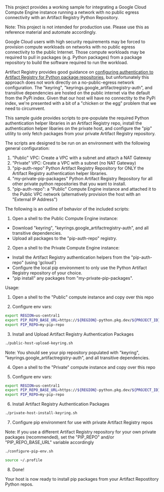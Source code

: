 This project provides a working sample for integrating a Google Cloud Compute Engine instance running a network with no public egress connectivity with an Artifact Registry Python Repository.

Note: This project is not intended for production use. Please use this as reference material and automate accordingly.

Google Cloud users with high security requirements may be forced to provision compute workloads on networks with no public egress connectivity to the public Internet. Those compute workloads may be required to pull in packages (e.g. Python packages) from a package repository to build the software required to run the workload.

Artifact Registry provides good guidance on [configuring authentication to Artifact Registry for Python package repositories](https://cloud.google.com/artifact-registry/docs/python/authentication), but unfortunately this approach does not work directly on a no-public-egress network configuration. The "keyring", "keyrings.google_artifactregistry-auth", and transitive dependencies are hosted on the public internet via the default from the PyPi index. Given that our host will have no connectity to the PyPi index, we're presented with a bit of a "chicken or the egg" problem that we need to circumvent.

This sample guide provides scripts to pre-populate the required Python authentication helper libraries in an Artifact Registry repo, install the authentication helper libaries on the private host, and configure the "pip" utility to only fetch packages from your private Artifact Registry repository.

The scripts are designed to be run on an environment with the following general configuration:
1) "Public" VPC: Create a VPC with a subnet and attach a NAT Gateway
2) "Private" VPC: Create a VPC with a subnet (no NAT Gateway)
3) "pip-auth-repo" Python Artifact Registry Repository for ONLY the Artifact Registry authentication helper libraries.
4) "my-private-pip-packages" Python Artifact Registry Repository for all other private python repositories that you want to install.
4) "pip-auth-repo": a "Public" Compute Engine instance and attached it to the Public VPC network (alternatively provision the host with an "External IP Address")

The following is an outline of behavior of the included scripts:

1) Open a shell to the Public Compute Engine instance:
  * Download "keyring", "keyrings.google_artifactregistry-auth", and all transitive dependencies.
  * Upload all packages to the "pip-auth-repo" registry.
2) Open a shell to the Private Compute Engine instance:
  * Install the Artifact Registry authentication helpers from the "pip-auth-repo" (using 'gcloud')
  * Configure the local pip environment to only use the Python Artifact Registry repository of your choice.
  * "pip install" any packages from "my-private-pip-packages".
  
  Usage:

  1) Open a shell to the "Public" compute instance and copy over this repo
  
  2) Configure env vars:

  ```BASH
  export REGION=us-central1
  export PIP_REPO_BASE_URL=https://${REGION}-python.pkg.dev/${PROJECT_ID}
  export PIP_REPO=my-pip-repo
  ```
  3) Install and Upload Artifact Registry Authentication Packages

  ```BASH
  ./public-host-upload-keyring.sh
  ```

  Note: You should see your pip repository populated with "keyring", "keyrings.google_artifactregistry-auth", and all transitive dependencies.

  4) Open a shell to the "Private" compute instance and copy over this repo

  5) Configure env vars:

  ```BASH
  export REGION=us-central1
  export PIP_REPO_BASE_URL=https://${REGION}-python.pkg.dev/${PROJECT_ID}
  export PIP_REPO=my-pip-repo
  ```

  6) Install Artifact Registry Authentication Packages

  ```BASH
  ./private-host-install-keyring.sh
  ```

  7) Configure pip environment for use with private Artifact Registry repos 

  Note: If you use a different Artifact Registry repository for your own private packages (recommended), set the "PIP_REPO" and/or "PIP_REPO_BASE_URL" variable accordingly

  ```BASH
  ./configure-pip-env.sh

  source ~/.profile
  ```

  8) Done!
 
  Your host is now ready to install pip packages from your Artifact Repostitory Python repos.
